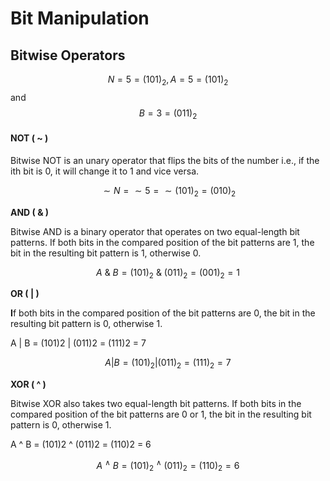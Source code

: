 # Bit Manipulation

## **Bitwise Operators**

$$N = 5 = (101)_2, A = 5 = (101)_2 $$ and$$B = 3 = (011)_2$$ 

#### **NOT \( ~ \)**

Bitwise NOT is an unary operator that flips the bits of the number i.e., if the ith bit is 0, it will change it to 1 and vice versa.

 $$\sim N = \sim 5 = \sim (101)_2 = (010)_2$$

 **AND \( & \)**

Bitwise AND is a binary operator that operates on two equal-length bit patterns. If both bits in the compared position of the bit patterns are 1, the bit in the resulting bit pattern is 1, otherwise 0.

$$
A\  \& \ B = (101)_2 \ \& \ (011)_2 = (001)_2 = 1
$$

 **OR \( \| \)**

**I**f both bits in the compared position of the bit patterns are 0, the bit in the resulting bit pattern is 0, otherwise 1.

A \| B = \(101\)2 \| \(011\)2 = \(111\)2 = 7

$$
A | B = (101)_2 | (011)_2 = (111)_2 = 7
$$

 **XOR \( ^ \)**

Bitwise XOR also takes two equal-length bit patterns. If both bits in the compared position of the bit patterns are 0 or 1, the bit in the resulting bit pattern is 0, otherwise 1.

A ^ B = \(101\)2 ^ \(011\)2 = \(110\)2 = 6

$$
A\ ^ {\wedge} \ B = (101)_2 \ ^ {\wedge} \  (011)_2=(110)_2 = 6
$$



